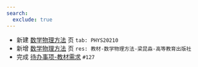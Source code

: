 ```yaml
---
search:
  exclude: true
---
```


- 新建 [数学物理方法](../../../../course/数学物理方法.md) 页 `tab: PHYS20210`
- 新增 [数学物理方法](../../../../course/数学物理方法.md) 页 `res: 教材-数学物理方法-梁昆淼-高等教育出版社`
- 完成 [待办事项-教材需求](../../../待办事项/textbook.md) `#127`

